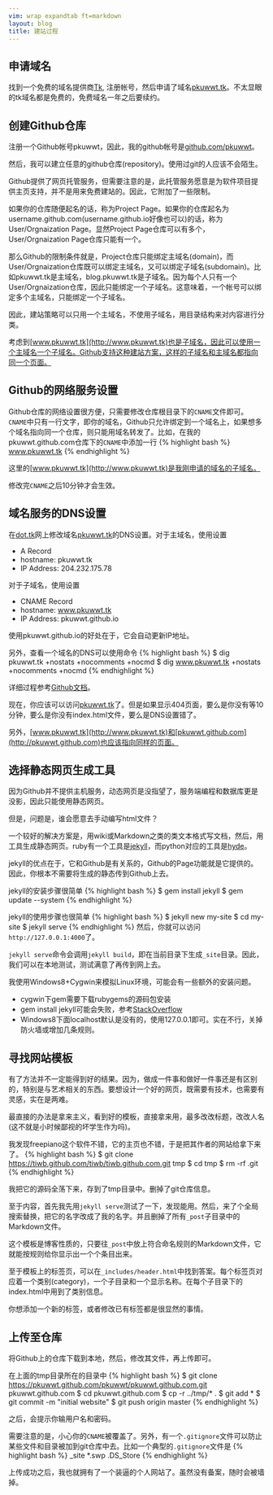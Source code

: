 ```yaml
---
vim: wrap expandtab ft=markdown
layout: blog
title: 建站过程
---
```


## 申请域名
找到一个免费的域名提供商[Tk](http://dot.tk), 注册帐号，然后申请了域名[pkuwwt.tk](http://pkuwwt.tk)。不太显眼的tk域名都是免费的，免费域名一年之后要续约。


## 创建Github仓库
注册一个Github帐号pkuwwt，因此，我的github帐号是[github.com/pkuwwt](http://github.com/pkuwwt)。

然后，我可以建立任意的github仓库(repository)。使用过git的人应该不会陌生。

Github提供了网页托管服务，但需要注意的是，此托管服务愿意是为软件项目提供主页支持，并不是用来免费建站的。因此，它附加了一些限制。

如果你的仓库随便起名的话，称为Project Page。如果你的仓库起名为username.github.com(username.github.io好像也可以)的话，称为User/Orgnaization Page。显然Project Page仓库可以有多个，User/Orgnaization Page仓库只能有一个。

那么Github的限制条件就是，Project仓库只能绑定主域名(domain)，而User/Orgnaization仓库既可以绑定主域名，又可以绑定子域名(subdomain)。比如pkuwwt.tk是主域名，blog.pkuwwt.tk是子域名。因为每个人只有一个User/Orgnaization仓库，因此只能绑定一个子域名。这意味着，一个帐号可以绑定多个主域名，只能绑定一个子域名。

因此，建站策略可以只用一个主域名，不使用子域名，用目录结构来对内容进行分类。

考虑到[www.pkuwwt.tk](http://www.pkuwwt.tk)也是子域名，因此可以使用一个主域名一个子域名。Github支持这种建站方案，这样的子域名和主域名都指向同一个页面。


## Github的网络服务设置
Github仓库的网络设置很方便，只需要修改仓库根目录下的`CNAME`文件即可。`CNAME`中只有一行文字，即你的域名，Github只允许绑定到一个域名上，如果想多个域名指向同一个仓库，则只能用域名转发了。比如，在我的pkuwwt.github.com仓库下的`CNAME`中添加一行
{% highlight bash %}
www.pkuwwt.tk
{% endhighlight %}

这里的[www.pkuwwt.tk](http://www.pkuwwt.tk)是我刚申请的域名的子域名。

修改完`CNAME`之后10分钟才会生效。

## 域名服务的DNS设置
在[dot.tk](http://dot.tk)网上修改域名[pkuwwt.tk](http://pkuwwt.tk)的DNS设置。对于主域名，使用设置

  * A Record
  * hostname: pkuwwt.tk
  * IP Address: 204.232.175.78

对于子域名，使用设置

  * CNAME Record
  * hostname: www.pkuwwt.tk
  * IP Address: pkuwwt.github.io

使用pkuwwt.github.io的好处在于，它会自动更新IP地址。

另外，查看一个域名的DNS可以使用命令
{% highlight bash %}
$ dig pkuwwt.tk +nostats +nocomments +nocmd
$ dig www.pkuwwt.tk +nostats +nocomments +nocmd
{% endhighlight %}

详细过程参考[Github文档](https://help.github.com/categories/20/articles)。

现在，你应该可以访问[pkuwwt.tk](http://pkuwwt.tk)了。但是如果显示404页面，要么是你没有等10分钟，要么是你没有index.html文件，要么是DNS设置错了。

另外，[www.pkuwwt.tk](http://www.pkuwwt.tk)和[pkuwwt.github.com](http://pkuwwt.github.com)也应该指向同样的页面。

## 选择静态网页生成工具
因为Github并不提供主机服务，动态网页是没指望了，服务端编程和数据库更是没影，因此只能使用静态网页。

但是，问题是，谁会愿意去手动编写html文件？

一个较好的解决方案是，用wiki或Markdown之类的类文本格式写文档，然后，用工具生成静态网页。ruby有一个工具是[jekyll](http://jekyllrb.com/)，而python对应的工具是[hyde](http://hyde.github.io)。

jekyll的优点在于，它和Github是有关系的，Github的Page功能就是它提供的。因此，你根本不需要将生成的静态传到Github上去。

jekyll的安装步骤很简单
{% highlight bash %}
$ gem install jekyll
$ gem update --system
{% endhighlight %}

jekyll的使用步骤也很简单
{% highlight bash %}
$ jekyll new my-site
$ cd my-site
$ jekyll serve
{% endhighlight %}
然后，你就可以访问`http://127.0.0.1:4000`了。

`jekyll serve`命令会调用`jekyll build`，即在当前目录下生成`_site`目录。因此，我们可以在本地测试，测试满意了再传到网上去。

我使用Windows8+Cygwin来模拟Linux环境，可能会有一些额外的安装问题。

  * cygwin下gem需要下载rubygems的源码包安装
  * gem install jekyll可能会失败，参考[StackOverflow](http://stackoverflow.com/questions/15815574/spawn-h-not-found-while-installing-octopress-on-cygwin)
  * Windows8下面localhost默认是没有的，使用127.0.0.1即可。实在不行，关掉防火墙或增加几条规则。


## 寻找网站模板
有了方法并不一定能得到好的结果。因为，做成一件事和做好一件事还是有区别的，特别是与艺术相关的东西。要想设计一个好的网页，既需要有技术，也需要有灵感，实在是两难。

最直接的办法是拿来主义，看到好的模板，直接拿来用，最多改改标题，改改人名(这不就是小时候鄙视的坏学生作为吗)。

我发现freepiano这个软件不错，它的主页也不错，于是把其作者的网站给拿下来了。
{% highlight bash %}
$ git clone https://tiwb.github.com/tiwb/tiwb.github.com.git tmp
$ cd tmp
$ rm -rf .git
{% endhighlight %}

我把它的源码全荡下来，存到了tmp目录中。删掉了git仓库信息。

至于内容，首先我先用`jekyll serve`测试了一下，发现能用。然后，来了个全局搜索替换，把它的名字改成了我的名字。并且删掉了所有`_post`子目录中的Markdown文件。

这个模板是博客性质的，只要往`_post`中放上符合命名规则的Markdown文件，它就能按规则给你显示出一个个条目出来。

至于模板上的标签页，可以在`_includes/header.html`中找到答案。每个标签页对应着一个类别(category)，一个子目录和一个显示名称。在每个子目录下的index.html中用到了类别信息。

你想添加一个新的标签，或者修改已有标签都是很显然的事情。

## 上传至仓库
将Github上的仓库下载到本地，然后，修改其文件，再上传即可。

在上面的tmp目录所在的目录中
{% highlight bash %}
$ git clone https://pkuwwt.github.com/pkuwwt/pkuwwt.github.com.git pkuwwt.github.com
$ cd pkuwwt.github.com
$ cp -r ../tmp/* .
$ git add *
$ git commit -m "initial website"
$ git push origin master
{% endhighlight %}

之后，会提示你输用户名和密码。

需要注意的是，小心你的`CNAME`被覆盖了。另外，有一个`.gitignore`文件可以防止某些文件和目录被加到git仓库中去。比如一个典型的`.gitignore`文件是
{% highlight bash %}
_site
*.swp
.DS_Store
{% endhighlight %}

上传成功之后，我也就拥有了一个装逼的个人网站了。虽然没有备案，随时会被墙掉。

